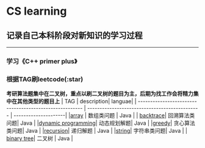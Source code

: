 # CS learning

**记录自己本科阶段对新知识的学习过程**
----

----

### 学习《C++ primer plus》

### 根据TAG刷leetcode(:star)
**考研算法题集中在二叉树，重点以刷二叉树的题目为主，后期为找工作会将精力集中在其他类型的题目上**
| TAG     | description| languae|
| ------------------------------------------------------- | ---------------------------------------------- | ---------------------|
|[array](./leetcode/array) | 数组类问题 | Java |
| [backtrace](./leetcode/backtrace)| 回溯算法类问题| Java |
|[dynamic programming](./leetcode/dp)| 动态规划解题| Java |
|[greedy](./leetcode/greedy)| 贪心算法类问题| Java |
|[recursion](./leetcode/recursion)| 递归解题 | Java |
|[string](./leetcode/string)| 字符串类问题| Java |
| [binary tree](./leetcode/tree)| 二叉树 | Java | 
